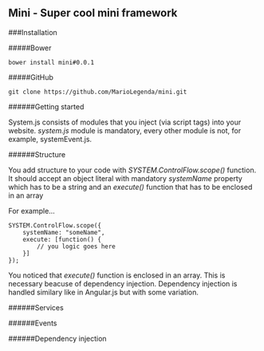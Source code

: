 ## Mini - Super cool mini framework

###Installation

#####Bower 

    bower install mini#0.0.1
    
#####GitHub

    git clone https://github.com/MarioLegenda/mini.git
    
######Getting started
    
System.js consists of modules that you inject (via script tags) into your website. *system.js* module is mandatory, every
other module is not, for example, systemEvent.js. 

######Structure

You add structure to your code with *SYSTEM.ControlFlow.scope()* function. It should accept an object literal with
mandatory *systemName* property which has to be a string and an *execute()* function that has to be enclosed in
an array

For example...

    SYSTEM.ControlFlow.scope({
        systemName: "someName",
        execute: [function() {
            // you logic goes here
        }]
    });
    
You noticed that *execute()* function is enclosed in an array. This is necessary beacuse of dependency injection.
Dependency injection is handled similary like in Angular.js but with some variation.

######Services



######Events

######Dependency injection


    
    
    